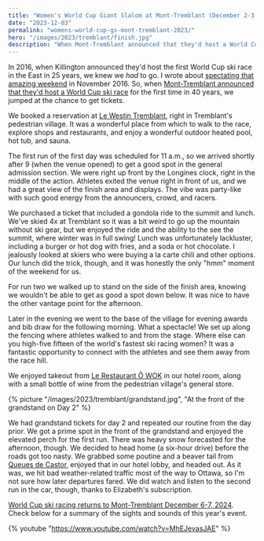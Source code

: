 ```yaml
---
title: "Women's World Cup Giant Slalom at Mont-Tremblant (December 2-3, 2023)"
date: "2023-12-03"
permalink: "womens-world-cup-gs-mont-tremblant-2023/"
hero: "/images/2023/tremblant/finish.jpg"
description: "When Mont-Tremblant announced that they'd host a World Cup ski race for the first time in 40 years, we jumped at the chance to get tickets."
---
```


In 2016, when Killington announced they'd host the first World Cup ski race in the East in 25 years, we knew we _had_ to go. I wrote about [spectating that amazing weekend](/ski-racing-weekend-killington-world-cup/) in November 2016. So, when [Mont-Tremblant announced that they'd host a World Cup ski race](https://coupedumonde.tremblant.ca/en/) for the first time in 40 years, we jumped at the chance to get tickets.

We booked a reservation at [Le Westin Tremblant](https://www.marriott.com/en-us/hotels/ymywi-le-westin-tremblant/overview/), right in Tremblant's pedestrian village. It was a wonderful place from which to walk to the race, explore shops and restaurants, and enjoy a wonderful outdoor heated pool, hot tub, and sauna.

The first run of the first day was scheduled for 11 a.m., so we arrived shortly after 9 (when the venue opened) to get a good spot in the general admission section. We were right up front by the Longines clock, right in the middle of the action. Athletes exited the venue right in front of us, and we had a great view of the finish area and displays. The vibe was party-like with such good energy from the announcers, crowd, and racers.

We purchased a ticket that included a gondola ride to the summit and lunch. We've skied 4x at Tremblant so it was a bit weird to go up the mountain without ski gear, but we enjoyed the ride and the ability to the see the summit, where winter was in full swing! Lunch was unfortunately lackluster, including a burger or hot dog with fries, and a soda or hot chocolate. I jealously looked at skiers who were buying a la carte chili and other options. Our lunch did the trick, though, and it was honestly the only "hmm" moment of the weekend for us.

For run two we walked up to stand on the side of the finish area, knowing we wouldn't be able to get as good a spot down below. It was nice to have the other vantage point for the afternoon.

Later in the evening we went to the base of the village for evening awards and bib draw for the following morning. What a spectacle! We set up along the fencing where athletes walked to and from the stage. Where else can you high-five fifteen of the world's fastest ski racing women? It was a fantastic opportunity to connect with the athletes and see them away from the race hill.

We enjoyed takeout from [Le Restaurant Ô WOK](https://www.o-wok.com/) in our hotel room, along with a small bottle of wine from the pedestrian village's general store.

{% picture "/images/2023/tremblant/grandstand.jpg", "At the front of the grandstand on Day 2" %}

We had grandstand tickets for day 2 and repeated our routine from the day prior. We got a prime spot in the front of the grandstand and enjoyed the elevated perch for the first run. There was heavy snow forecasted for the afternoon, though. We decided to head home (a six-hour drive) before the roads got too nasty. We grabbed some poutine and a beaver tail from [Queues de Castor](https://maps.app.goo.gl/VE6hL6UAkX3X32vv5), enjoyed that in our hotel lobby, and headed out. As it was, we hit bad weather-related traffic most of the way to Ottawa, so I'm not sure how later departures fared. We did watch and listen to the second run in the car, though, thanks to Elizabeth's subscription.

[World Cup ski racing returns to Mont-Tremblant December 6-7, 2024](https://coupedumonde.tremblant.ca/en/). Check below for a summary of the sights and sounds of this year's event.

{% youtube "https://www.youtube.com/watch?v=MhEJevasJAE" %}
